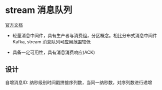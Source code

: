 # stream 消息队列

[官方文档](https://redis.io/docs/manual/data-types/streams)

- 轻量消息中间件，具有生产者与消费组，分区概念。相比分布式消息中间件 Kafka, stream 消息队列可应用范围较低

- 具备一定可用性，具有消息消费响应(ACK)

## 设计

自增消息ID: 纳秒级别时间戳拼接序列数，当同一纳秒数，对序列数进行递增

